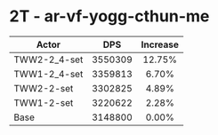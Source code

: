 # 2T - ar-vf-yogg-cthun-me
| Actor | DPS | Increase |
|---|:---:|:---:|
|TWW2-2_4-set|3550309|12.75%|
|TWW1-2_4-set|3359813|6.70%|
|TWW2-2-set|3302825|4.89%|
|TWW1-2-set|3220622|2.28%|
|Base|3148800|0.00%|
